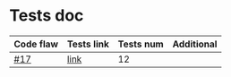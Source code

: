 # Tests doc

Code flaw | Tests link | Tests num | Additional
--- | --- | --- | ---
[#17][i17]|[link](test_game.py#L6-L54)|12


[i17]: https://github.com/merry-cooperation/refactorMeowHero/issues/17